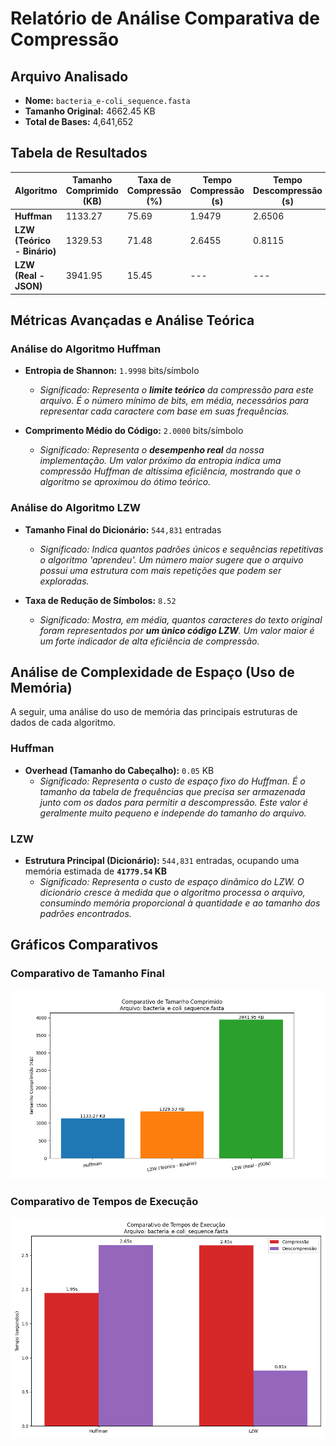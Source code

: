 # Relatório de Análise Comparativa de Compressão

## Arquivo Analisado
- **Nome:** `bacteria_e-coli_sequence.fasta`
- **Tamanho Original:** 4662.45 KB
- **Total de Bases:** 4,641,652

## Tabela de Resultados

| Algoritmo | Tamanho Comprimido (KB) | Taxa de Compressão (%) | Tempo Compressão (s) | Tempo Descompressão (s) |
|---|---|---|---|---|
| **Huffman** | 1133.27 | 75.69 | 1.9479 | 2.6506 |
| **LZW (Teórico - Binário)** | 1329.53 | 71.48 | 2.6455 | 0.8115 |
| **LZW (Real - JSON)** | 3941.95 | 15.45 | --- | --- |

## Métricas Avançadas e Análise Teórica

### Análise do Algoritmo Huffman

- **Entropia de Shannon:** `1.9998` bits/símbolo
  - *Significado: Representa o **limite teórico** da compressão para este arquivo. É o número mínimo de bits, em média, necessários para representar cada caractere com base em suas frequências.*

- **Comprimento Médio do Código:** `2.0000` bits/símbolo
  - *Significado: Representa o **desempenho real** da nossa implementação. Um valor próximo da entropia indica uma compressão Huffman de altíssima eficiência, mostrando que o algoritmo se aproximou do ótimo teórico.*

### Análise do Algoritmo LZW

- **Tamanho Final do Dicionário:** `544,831` entradas
  - *Significado: Indica quantos padrões únicos e sequências repetitivas o algoritmo 'aprendeu'. Um número maior sugere que o arquivo possui uma estrutura com mais repetições que podem ser exploradas.*

- **Taxa de Redução de Símbolos:** `8.52`
  - *Significado: Mostra, em média, quantos caracteres do texto original foram representados por **um único código LZW**. Um valor maior é um forte indicador de alta eficiência de compressão.*


## Análise de Complexidade de Espaço (Uso de Memória)

A seguir, uma análise do uso de memória das principais estruturas de dados de cada algoritmo.

### Huffman

- **Overhead (Tamanho do Cabeçalho):** `0.05` KB
  - *Significado: Representa o custo de espaço fixo do Huffman. É o tamanho da tabela de frequências que precisa ser armazenada junto com os dados para permitir a descompressão. Este valor é geralmente muito pequeno e independe do tamanho do arquivo.*

### LZW

- **Estrutura Principal (Dicionário):** `544,831` entradas, ocupando uma memória estimada de **`41779.54` KB**
  - *Significado: Representa o custo de espaço dinâmico do LZW. O dicionário cresce à medida que o algoritmo processa o arquivo, consumindo memória proporcional à quantidade e ao tamanho dos padrões encontrados.*


## Gráficos Comparativos

### Comparativo de Tamanho Final
![Comparativo de Tamanho](../graficos/bacteria_e-coli_sequence_comparativo_tamanho.png)

### Comparativo de Tempos de Execução
![Comparativo de Tempo](../graficos/bacteria_e-coli_sequence_comparativo_tempo.png)
